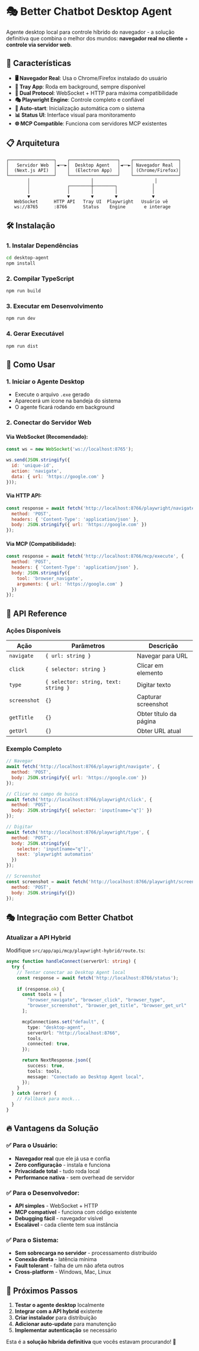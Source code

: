 # 🎭 Better Chatbot Desktop Agent

Agente desktop local para controle híbrido do navegador - a solução definitiva que combina o melhor dos mundos: **navegador real no cliente** + **controle via servidor web**.

## 🚀 Características

- **🖥️ Navegador Real**: Usa o Chrome/Firefox instalado do usuário
- **📱 Tray App**: Roda em background, sempre disponível
- **🔌 Dual Protocol**: WebSocket + HTTP para máxima compatibilidade
- **🎭 Playwright Engine**: Controle completo e confiável
- **🔄 Auto-start**: Inicialização automática com o sistema
- **📊 Status UI**: Interface visual para monitoramento
- **🌐 MCP Compatible**: Funciona com servidores MCP existentes

## 📋 Arquitetura

```
┌─────────────────┐    ┌──────────────────┐    ┌─────────────────┐
│   Servidor Web  │◄──►│  Desktop Agent   │◄──►│ Navegador Real  │
│  (Next.js API)  │    │  (Electron App)  │    │ (Chrome/Firefox)│
└─────────────────┘    └──────────────────┘    └─────────────────┘
        │                       │                       │
        │              ┌────────┼────────┐             │
        │              │        │        │             │
        ▼              ▼        ▼        ▼             ▼
   WebSocket      HTTP API   Tray UI  Playwright   Usuário vê
   ws://8765      :8766      Status    Engine       e interage
```

## 🛠️ Instalação

### 1. Instalar Dependências
```bash
cd desktop-agent
npm install
```

### 2. Compilar TypeScript
```bash
npm run build
```

### 3. Executar em Desenvolvimento
```bash
npm run dev
```

### 4. Gerar Executável
```bash
npm run dist
```

## 🎯 Como Usar

### 1. **Iniciar o Agente Desktop**
- Execute o arquivo `.exe` gerado
- Aparecerá um ícone na bandeja do sistema
- O agente ficará rodando em background

### 2. **Conectar do Servidor Web**

#### Via WebSocket (Recomendado):
```javascript
const ws = new WebSocket('ws://localhost:8765');

ws.send(JSON.stringify({
  id: 'unique-id',
  action: 'navigate',
  data: { url: 'https://google.com' }
}));
```

#### Via HTTP API:
```javascript
const response = await fetch('http://localhost:8766/playwright/navigate', {
  method: 'POST',
  headers: { 'Content-Type': 'application/json' },
  body: JSON.stringify({ url: 'https://google.com' })
});
```

#### Via MCP (Compatibilidade):
```javascript
const response = await fetch('http://localhost:8766/mcp/execute', {
  method: 'POST',
  headers: { 'Content-Type': 'application/json' },
  body: JSON.stringify({
    tool: 'browser_navigate',
    arguments: { url: 'https://google.com' }
  })
});
```

## 🔧 API Reference

### Ações Disponíveis

| Ação | Parâmetros | Descrição |
|------|------------|-----------|
| `navigate` | `{ url: string }` | Navegar para URL |
| `click` | `{ selector: string }` | Clicar em elemento |
| `type` | `{ selector: string, text: string }` | Digitar texto |
| `screenshot` | `{}` | Capturar screenshot |
| `getTitle` | `{}` | Obter título da página |
| `getUrl` | `{}` | Obter URL atual |

### Exemplo Completo
```javascript
// Navegar
await fetch('http://localhost:8766/playwright/navigate', {
  method: 'POST',
  body: JSON.stringify({ url: 'https://google.com' })
});

// Clicar no campo de busca
await fetch('http://localhost:8766/playwright/click', {
  method: 'POST',
  body: JSON.stringify({ selector: 'input[name="q"]' })
});

// Digitar
await fetch('http://localhost:8766/playwright/type', {
  method: 'POST',
  body: JSON.stringify({ 
    selector: 'input[name="q"]', 
    text: 'playwright automation' 
  })
});

// Screenshot
const screenshot = await fetch('http://localhost:8766/playwright/screenshot', {
  method: 'POST',
  body: JSON.stringify({})
});
```

## 🎭 Integração com Better Chatbot

### Atualizar a API Hybrid
Modifique `src/app/api/mcp/playwright-hybrid/route.ts`:

```typescript
async function handleConnect(serverUrl: string) {
  try {
    // Tentar conectar ao Desktop Agent local
    const response = await fetch('http://localhost:8766/status');
    
    if (response.ok) {
      const tools = [
        "browser_navigate", "browser_click", "browser_type",
        "browser_screenshot", "browser_get_title", "browser_get_url"
      ];

      mcpConnections.set("default", {
        type: "desktop-agent",
        serverUrl: "http://localhost:8766",
        tools,
        connected: true,
      });

      return NextResponse.json({
        success: true,
        tools: tools,
        message: "Conectado ao Desktop Agent local",
      });
    }
  } catch (error) {
    // Fallback para mock...
  }
}
```

## 🔥 Vantagens da Solução

### ✅ **Para o Usuário**:
- **Navegador real** que ele já usa e confia
- **Zero configuração** - instala e funciona
- **Privacidade total** - tudo roda local
- **Performance nativa** - sem overhead de servidor

### ✅ **Para o Desenvolvedor**:
- **API simples** - WebSocket + HTTP
- **MCP compatível** - funciona com código existente
- **Debugging fácil** - navegador visível
- **Escalável** - cada cliente tem sua instância

### ✅ **Para o Sistema**:
- **Sem sobrecarga no servidor** - processamento distribuído
- **Conexão direta** - latência mínima
- **Fault tolerant** - falha de um não afeta outros
- **Cross-platform** - Windows, Mac, Linux

## 🚀 Próximos Passos

1. **Testar o agente desktop** localmente
2. **Integrar com a API hybrid** existente
3. **Criar instalador** para distribuição
4. **Adicionar auto-update** para manutenção
5. **Implementar autenticação** se necessário

Esta é a **solução híbrida definitiva** que vocês estavam procurando! 🎉
